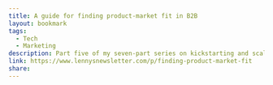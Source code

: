 ```yaml
---
title: A guide for finding product-market fit in B2B
layout: bookmark
tags:
  - Tech
  - Marketing
description: Part five of my seven-part series on kickstarting and scaling a B2B business
link: https://www.lennysnewsletter.com/p/finding-product-market-fit
share:
---
```


